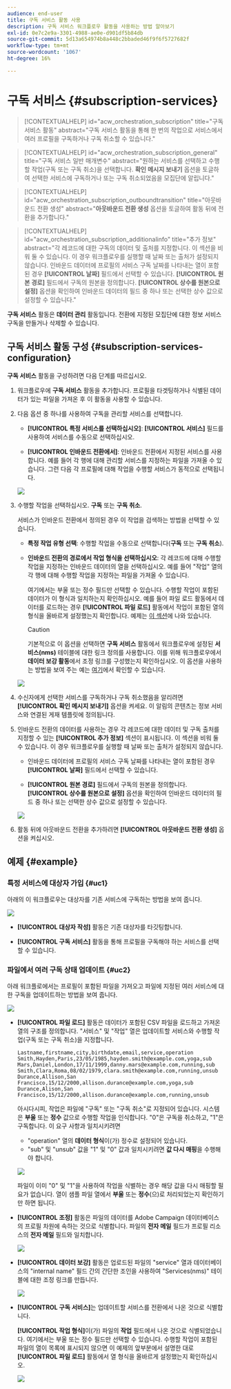```yaml
---
audience: end-user
title: 구독 서비스 활동 사용
description: 구독 서비스 워크플로우 활동을 사용하는 방법 알아보기
exl-id: 0e7c2e9a-3301-4988-ae0e-d901df5b84db
source-git-commit: 5d13a654974b8a448c2bbaded46f9f6f5727682f
workflow-type: tm+mt
source-wordcount: '1067'
ht-degree: 16%

---
```


# 구독 서비스 {#subscription-services}

>[!CONTEXTUALHELP]
>id="acw_orchestration_subscription"
>title="구독 서비스 활동"
>abstract="구독 서비스 활동을 통해 한 번의 작업으로 서비스에서 여러 프로필을 구독하거나 구독 취소할 수 있습니다."

>[!CONTEXTUALHELP]
>id="acw_orchestration_subscription_general"
>title="구독 서비스 일반 매개변수"
>abstract="원하는 서비스를 선택하고 수행할 작업(구독 또는 구독 취소)을 선택합니다. **확인 메시지 보내기** 옵션을 토글하여 선택한 서비스에 구독하거나 또는 구독 취소되었음을 모집단에 알립니다."

>[!CONTEXTUALHELP]
>id="acw_orchestration_subscription_outboundtransition"
>title="아웃바운드 전환 생성"
>abstract="**아웃바운드 전환 생성** 옵션을 토글하여 활동 뒤에 전환을 추가합니다."

>[!CONTEXTUALHELP]
>id="acw_orchestration_subscription_additionalinfo"
>title="추가 정보"
>abstract="각 레코드에 대한 구독의 데이터 및 출처를 지정합니다. 이 섹션을 비워 둘 수 있습니다. 이 경우 워크플로우를 실행할 때 날짜 또는 출처가 설정되지 않습니다. 인바운드 데이터에 프로필의 서비스 구독 날짜를 나타내는 열이 포함된 경우 **[!UICONTROL 날짜]** 필드에서 선택할 수 있습니다. **[!UICONTROL 원본 경로]** 필드에서 구독의 원본을 정의합니다. **[!UICONTROL 상수를 원본으로 설정]** 옵션을 확인하여 인바운드 데이터의 필드 중 하나 또는 선택한 상수 값으로 설정할 수 있습니다."

**구독 서비스** 활동은 **데이터 관리** 활동입니다. 전환에 지정된 모집단에 대한 정보 서비스 구독을 만들거나 삭제할 수 있습니다.

## 구독 서비스 활동 구성 {#subscription-services-configuration}

**구독 서비스** 활동을 구성하려면 다음 단계를 따르십시오.

1. 워크플로우에 **구독 서비스** 활동을 추가합니다. 프로필을 타겟팅하거나 식별된 데이터가 있는 파일을 가져온 후 이 활동을 사용할 수 있습니다.

1. 다음 옵션 중 하나를 사용하여 구독을 관리할 서비스를 선택합니다.

   * **[!UICONTROL 특정 서비스를 선택하십시오]**: **[!UICONTROL 서비스]** 필드를 사용하여 서비스를 수동으로 선택하십시오.

   * **[!UICONTROL 인바운드 전환에서]**: 인바운드 전환에서 지정된 서비스를 사용합니다. 예를 들어 각 행에 대해 관리할 서비스를 지정하는 파일을 가져올 수 있습니다. 그런 다음 각 프로필에 대해 작업을 수행할 서비스가 동적으로 선택됩니다.

   ![](../assets/workflow-subscription-service.png)

1. 수행할 작업을 선택하십시오. **구독** 또는 **구독 취소**.

   서비스가 인바운드 전환에서 정의된 경우 이 작업을 검색하는 방법을 선택할 수 있습니다.

   * **특정 작업 유형 선택**: 수행할 작업을 수동으로 선택합니다(**구독** 또는 **구독 취소**).

   * **인바운드 전환의 경로에서 작업 형식을 선택하십시오**: 각 레코드에 대해 수행할 작업을 지정하는 인바운드 데이터의 열을 선택하십시오. 예를 들어 &quot;작업&quot; 열의 각 행에 대해 수행할 작업을 지정하는 파일을 가져올 수 있습니다.

     여기에서는 부울 또는 정수 필드만 선택할 수 있습니다. 수행할 작업이 포함된 데이터가 이 형식과 일치하는지 확인하십시오. 예를 들어 파일 로드 활동에서 데이터를 로드하는 경우 **[!UICONTROL 파일 로드]** 활동에서 작업이 포함된 열의 형식을 올바르게 설정했는지 확인합니다. 예제는 [이 섹션](#uc2)에 나와 있습니다.

     >[!CAUTION]
     >
     >기본적으로 이 옵션을 선택하면 **구독 서비스** 활동에서 워크플로우에 설정된 **서비스(nms)** 테이블에 대한 링크 정의를 사용합니다. 이를 위해 워크플로우에서 **데이터 보강 활동**&#x200B;에서 조정 링크를 구성했는지 확인하십시오. 이 옵션을 사용하는 방법을 보여 주는 예는 [여기](#uc2)에서 확인할 수 있습니다.

   ![](../assets/workflow-subscription-service-inbound.png)

1. 수신자에게 선택한 서비스를 구독하거나 구독 취소했음을 알리려면 **[!UICONTROL 확인 메시지 보내기]** 옵션을 켜세요. 이 알림의 콘텐츠는 정보 서비스와 연결된 게재 템플릿에 정의됩니다.

1. 인바운드 전환의 데이터를 사용하는 경우 각 레코드에 대한 데이터 및 구독 출처를 지정할 수 있는 **[!UICONTROL 추가 정보]** 섹션이 표시됩니다. 이 섹션을 비워 둘 수 있습니다. 이 경우 워크플로우를 실행할 때 날짜 또는 출처가 설정되지 않습니다.

   * 인바운드 데이터에 프로필의 서비스 구독 날짜를 나타내는 열이 포함된 경우 **[!UICONTROL 날짜]** 필드에서 선택할 수 있습니다.

   * **[!UICONTROL 원본 경로]** 필드에서 구독의 원본을 정의합니다. **[!UICONTROL 상수를 원본으로 설정]** 옵션을 확인하여 인바운드 데이터의 필드 중 하나 또는 선택한 상수 값으로 설정할 수 있습니다.

   ![](../assets/workflow-subscription-service-additional.png)

1. 활동 뒤에 아웃바운드 전환을 추가하려면 **[!UICONTROL 아웃바운드 전환 생성]** 옵션을 켜십시오.

## 예제 {#example}

### 특정 서비스에 대상자 가입 {#uc1}

아래의 이 워크플로우는 대상자를 기존 서비스에 구독하는 방법을 보여 줍니다.

![](../assets/workflow-subscription-service-uc1.png)

* **[!UICONTROL 대상자 작성]** 활동은 기존 대상자를 타깃팅합니다.

* **[!UICONTROL 구독 서비스]** 활동을 통해 프로필을 구독해야 하는 서비스를 선택할 수 있습니다.

### 파일에서 여러 구독 상태 업데이트 {#uc2}

아래 워크플로에서는 프로필이 포함된 파일을 가져오고 파일에 지정된 여러 서비스에 대한 구독을 업데이트하는 방법을 보여 줍니다.

![](../assets/workflow-subscription-service-uc2.png)

* **[!UICONTROL 파일 로드]** 활동은 데이터가 포함된 CSV 파일을 로드하고 가져온 열의 구조를 정의합니다. &quot;서비스&quot; 및 &quot;작업&quot; 열은 업데이트할 서비스와 수행할 작업(구독 또는 구독 취소)을 지정합니다.

  ```
  Lastname,firstname,city,birthdate,email,service,operation
  Smith,Hayden,Paris,23/05/1985,hayden.smith@example.com,yoga,sub
  Mars,Daniel,London,17/11/1999,danny.mars@example.com,running,sub
  Smith,Clara,Roma,08/02/1979,clara.smith@example.com,running,unsub
  Durance,Allison,San Francisco,15/12/2000,allison.durance@example.com,yoga,sub
  Durance,Alison,San Francisco,15/12/2000,allison.durance@example.com,running,unsub
  ```

  아시다시피, 작업은 파일에 &quot;구독&quot; 또는 &quot;구독 취소&quot;로 지정되어 있습니다. 시스템은 **부울** 또는 **정수** 값으로 수행할 작업을 인식합니다. &quot;0&quot;은 구독을 취소하고, &quot;1&quot;은 구독합니다. 이 요구 사항과 일치시키려면
   * &quot;operation&quot; 열의 **데이터 형식**&#x200B;이(가) 정수로 설정되어 있습니다.
   * &quot;sub&quot; 및 &quot;unsub&quot; 값을 &quot;1&quot; 및 &quot;0&quot; 값과 일치시키려면 **값 다시 매핑**&#x200B;을 수행해야 합니다.

  ![](../assets/workflow-subscription-service-uc2-mapping.png)

  파일이 이미 &quot;0&quot; 및 &quot;1&quot;을 사용하여 작업을 식별하는 경우 해당 값을 다시 매핑할 필요가 없습니다. 열이 샘플 파일 열에서 **부울** 또는 **정수**(으)로 처리되었는지 확인하기만 하면 됩니다.

* **[!UICONTROL 조정]** 활동은 파일의 데이터를 Adobe Campaign 데이터베이스의 프로필 차원에 속하는 것으로 식별합니다. 파일의 **전자 메일** 필드가 프로필 리소스의 **전자 메일** 필드와 일치합니다.

  ![](../assets/workflow-subscription-service-uc2-reconciliation.png)

* **[!UICONTROL 데이터 보강]** 활동은 업로드된 파일의 &quot;service&quot; 열과 데이터베이스의 &quot;internal name&quot; 필드 간의 간단한 조인을 사용하여 &quot;Services(nms)&quot; 테이블에 대한 조정 링크를 만듭니다.

  ![](../assets/workflow-subscription-service-uc2-enrichment.png)

* **[!UICONTROL 구독 서비스]**&#x200B;는 업데이트할 서비스를 전환에서 나온 것으로 식별합니다.

  **[!UICONTROL 작업 형식]**&#x200B;이(가) 파일의 **작업** 필드에서 나온 것으로 식별되었습니다. 여기에서는 부울 또는 정수 필드만 선택할 수 있습니다. 수행할 작업이 포함된 파일의 열이 목록에 표시되지 않으면 이 예제의 앞부분에서 설명한 대로 **[!UICONTROL 파일 로드]** 활동에서 열 형식을 올바르게 설정했는지 확인하십시오.

  ![](../assets/workflow-subscription-service-uc2-subscription.png)
